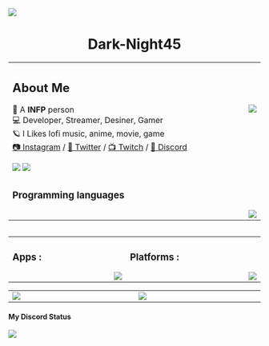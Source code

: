 <img src="https://user-images.githubusercontent.com/77019324/168892194-e1e1c7e3-5460-43e3-b682-9c388747ce55.png" draggable="false">
	<h1 align="center">Dark-Night45</h1> 

<table>
	 <td width="1200px">
	 <h2>About Me</h2>
		 <p>🌌 A <b>INFP</b> person <img align="right" src="https://skillicons.dev/icons?i=emotion"><br>
		💻 Developer, Streamer, Desiner, Gamer<br>
		 🪐 I Likes lofi music, anime, movie, game<br>  
		 <a href="https://instagram.com/dark._.night45">📷 Instagram</a>  /  <a href="https://twitter.com/dark_night45">🐤 Twitter</a>  /  <a href="https://twitch.tv/dark_night450">📺 Twitch</a>  /  <a href="https://discord.gg/wpWHUXUktm">🌇 Discord</a>
 </p>
 <img src="https://komarev.com/ghpvc/?username=Dark-night45&label=Profile Views&color=cc00ff" draggable="false">
 <img src="https://count.getloli.com/get/@:dark-night45" draggable="false">
</td>
	<tr>
	<td width="1200px">
	<h3>Programming languages</h3>
	<img align="right" src="https://skillicons.dev/icons?i=js,css,html,php,cs,jquery,markdown,svg"></td>
	</tr>
	<table>   
   

<table align="center">
	<tr>
		<td width="1200px">
	    <h3>Apps :</h3>
        <img align="right" src="https://skillicons.dev/icons?i=autocad,vscode,visualstudio">
		</td>
		<td width="1200px">
	    <h3>Platforms :</h3>
        <img align="right" src="https://skillicons.dev/icons?i=discord,discordbots,twitter,instagram,github">
		</td>
	</tr>
</table>
		
<table align="center">
	<tr>
		<td width="1200px">
        <img align="center" src="https://github-readme-stats.vercel.app/api?username=dark-night45&theme=pink&show_icons=true&bg_color=0D1117&hide_border=true">
		</td>
		<td width="1200px">
        <img align="center" src="https://github-readme-stats.vercel.app/api/top-langs/?username=dark-night45&theme=midnight-purple&layout=compact&bg_color=0D1117&hide_border=true">
		</td>
	</tr>
</table>
<h4>My Discord Status</h4>
<a align="center" href="https://discord.com/users/780178868400816169">
 <img align="center" src="https://lanyard.cnrad.dev/api/780178868400816169?theme=Dark&animated=true&hideDiscrim=false&borderRadius=2px&idleMessage=I%20was%20not%20doing%20anything">
   </a>
